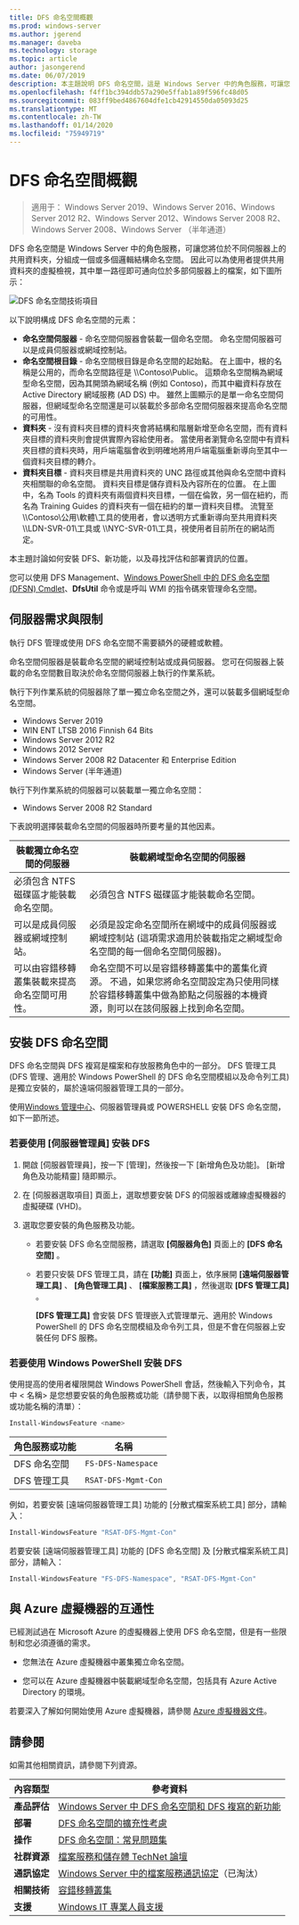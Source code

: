 ```yaml
---
title: DFS 命名空間概觀
ms.prod: windows-server
ms.author: jgerend
ms.manager: daveba
ms.technology: storage
ms.topic: article
author: jasongerend
ms.date: 06/07/2019
description: 本主題說明 DFS 命名空間，這是 Windows Server 中的角色服務，可讓您將位於不同伺服器上的共用資料夾，分組成一個或多個邏輯結構命名空間。
ms.openlocfilehash: f4ff1bc394ddb57a290e5ffab1a89f596fc48d05
ms.sourcegitcommit: 083ff9bed4867604dfe1cb42914550da05093d25
ms.translationtype: MT
ms.contentlocale: zh-TW
ms.lasthandoff: 01/14/2020
ms.locfileid: "75949719"
---
```

# <a name="dfs-namespaces-overview"></a>DFS 命名空間概觀

> 適用于： Windows Server 2019、Windows Server 2016、Windows Server 2012 R2、Windows Server 2012、Windows Server 2008 R2、Windows Server 2008、Windows Server （半年通道）

DFS 命名空間是 Windows Server 中的角色服務，可讓您將位於不同伺服器上的共用資料夾，分組成一個或多個邏輯結構命名空間。 因此可以為使用者提供共用資料夾的虛擬檢視，其中單一路徑即可通向位於多部伺服器上的檔案，如下圖所示：

![DFS 命名空間技術項目](media/dfs-overview.png)

以下說明構成 DFS 命名空間的元素：

- **命名空間伺服器** - 命名空間伺服器會裝載一個命名空間。 命名空間伺服器可以是成員伺服器或網域控制站。
- **命名空間根目錄** - 命名空間根目錄是命名空間的起始點。 在上圖中，根的名稱是公用的，而命名空間路徑是 \\\\Contoso\\Public。 這類命名空間稱為網域型命名空間，因為其開頭為網域名稱 (例如 Contoso)，而其中繼資料存放在 Active Directory 網域服務 (AD DS) 中。 雖然上圖顯示的是單一命名空間伺服器，但網域型命名空間還是可以裝載於多部命名空間伺服器來提高命名空間的可用性。
- **資料夾** - 沒有資料夾目標的資料夾會將結構和階層新增至命名空間，而有資料夾目標的資料夾則會提供實際內容給使用者。 當使用者瀏覽命名空間中有資料夾目標的資料夾時，用戶端電腦會收到明確地將用戶端電腦重新導向至其中一個資料夾目標的轉介。
- **資料夾目標** - 資料夾目標是共用資料夾的 UNC 路徑或其他與命名空間中資料夾相關聯的命名空間。 資料夾目標是儲存資料及內容所在的位置。 在上圖中，名為 Tools 的資料夾有兩個資料夾目標，一個在倫敦，另一個在紐約，而名為 Training Guides 的資料夾有一個在紐約的單一資料夾目標。 流覽至 \\\\Contoso\\公用\\軟體\\工具的使用者，會以透明方式重新導向至共用資料夾 \\\\LDN-SVR-01\\工具或 \\\\NYC-SVR-01\\工具，視使用者目前所在的網站而定。

本主題討論如何安裝 DFS、新功能，以及尋找評估和部署資訊的位置。

您可以使用 DFS Management、[Windows PowerShell 中的 DFS 命名空間 (DFSN) Cmdlet](https://docs.microsoft.com/powershell/module/dfsn/?view=win10-ps)、**DfsUtil** 命令或是呼叫 WMI 的指令碼來管理命名空間。

## <a name="server-requirements-and-limits"></a>伺服器需求與限制

執行 DFS 管理或使用 DFS 命名空間不需要額外的硬體或軟體。

命名空間伺服器是裝載命名空間的網域控制站或成員伺服器。 您可在伺服器上裝載的命名空間數目取決於命名空間伺服器上執行的作業系統。

執行下列作業系統的伺服器除了單一獨立命名空間之外，還可以裝載多個網域型命名空間。 

- Windows Server 2019
- WIN ENT LTSB 2016 Finnish 64 Bits
- Windows Server 2012 R2
- Windows 2012 Server
- Windows Server 2008 R2 Datacenter 和 Enterprise Edition
- Windows Server (半年通道)

執行下列作業系統的伺服器可以裝載單一獨立命名空間：

- Windows Server 2008 R2 Standard

下表說明選擇裝載命名空間的伺服器時所要考量的其他因素。

| 裝載獨立命名空間的伺服器 | 裝載網域型命名空間的伺服器 |
| ---                                   |        ---                                |
| 必須包含 NTFS 磁碟區才能裝載命名空間。|必須包含 NTFS 磁碟區才能裝載命名空間。 |
| 可以是成員伺服器或網域控制站。|必須是設定命名空間所在網域中的成員伺服器或網域控制站 (這項需求適用於裝載指定之網域型命名空間的每一個命名空間伺服器)。 |
| 可以由容錯移轉叢集裝載來提高命名空間可用性。|命名空間不可以是容錯移轉叢集中的叢集化資源。 不過，如果您將命名空間設定為只使用同樣於容錯移轉叢集中做為節點之伺服器的本機資源，則可以在該伺服器上找到命名空間。 |

## <a name="installing-dfs-namespaces"></a>安裝 DFS 命名空間

DFS 命名空間與 DFS 複寫是檔案和存放服務角色中的一部分。 DFS 管理工具 (DFS 管理、適用於 Windows PowerShell 的 DFS 命名空間模組以及命令列工具) 是獨立安裝的，屬於遠端伺服器管理工具的一部分。

使用[Windows 管理中心](../../manage/windows-admin-center/understand/windows-admin-center.md)、伺服器管理員或 POWERSHELL 安裝 DFS 命名空間，如下一節所述。

### <a name="to-install-dfs-by-using-server-manager"></a>若要使用 [伺服器管理員] 安裝 DFS

1. 開啟 [伺服器管理員]，按一下 [管理]，然後按一下 [新增角色及功能]。 [新增角色及功能精靈] 隨即顯示。

2. 在 [伺服器選取項目] 頁面上，選取想要安裝 DFS 的伺服器或離線虛擬機器的虛擬硬碟 (VHD)。

3. 選取您要安裝的角色服務及功能。

    - 若要安裝 DFS 命名空間服務，請選取 **\[伺服器角色\]** 頁面上的 **\[DFS 命名空間\]** 。

    - 若要只安裝 DFS 管理工具，請在 **\[功能\]** 頁面上，依序展開 **\[遠端伺服器管理工具\]** 、 **\[角色管理工具\]** 、 **\[檔案服務工具\]** ，然後選取 **\[DFS 管理工具\]** 。

         **\[DFS 管理工具\]** 會安裝 DFS 管理嵌入式管理單元、適用於 Windows PowerShell 的 DFS 命名空間模組及命令列工具，但是不會在伺服器上安裝任何 DFS 服務。

### <a name="to-install-dfs-by-using-windows-powershell"></a>若要使用 Windows PowerShell 安裝 DFS

使用提高的使用者權限開啟 Windows PowerShell 會話，然後輸入下列命令，其中 < 名稱\> 是您想要安裝的角色服務或功能（請參閱下表，以取得相關角色服務或功能名稱的清單）：

```PowerShell
Install-WindowsFeature <name>
```

| 角色服務或功能 | 名稱 |
| ----------------------- | ---- |
| DFS 命名空間          | `FS-DFS-Namespace` |
| DFS 管理工具    | `RSAT-DFS-Mgmt-Con` |

例如，若要安裝 [遠端伺服器管理工具] 功能的 [分散式檔案系統工具] 部分，請輸入：

```PowerShell
Install-WindowsFeature "RSAT-DFS-Mgmt-Con"
```

若要安裝 [遠端伺服器管理工具] 功能的 [DFS 命名空間] 及 [分散式檔案系統工具] 部分，請輸入：

```PowerShell
Install-WindowsFeature "FS-DFS-Namespace", "RSAT-DFS-Mgmt-Con"
```

## <a name="interoperability-with-azure-virtual-machines"></a>與 Azure 虛擬機器的互通性

已經測試過在 Microsoft Azure 的虛擬機器上使用 DFS 命名空間，但是有一些限制和您必須遵循的需求。

- 您無法在 Azure 虛擬機器中叢集獨立命名空間。

- 您可以在 Azure 虛擬機器中裝載網域型命名空間，包括具有 Azure Active Directory 的環境。

若要深入了解如何開始使用 Azure 虛擬機器，請參閱 [Azure 虛擬機器文件](https://docs.microsoft.com/azure/virtual-machines/)。

## <a name="see-also"></a>請參閱

如需其他相關資訊，請參閱下列資源。

| 內容類型        | 參考資料 |
| ------------------  | ----------------|
| **產品評估** | [Windows Server 中 DFS 命名空間和 DFS 複寫的新功能](https://technet.microsoft.com/library/dn281957(v=ws.11).aspx) |
| **部署**    | [DFS 命名空間的擴充性考慮](https://blogs.technet.com/b/filecab/archive/2012/08/26/dfs-namespace-scalability-considerations.aspx) |
| **操作**    | [DFS 命名空間：常見問題集](https://technet.microsoft.com/library/ee404780.aspx) |
| **社群資源** | [檔案服務和儲存體 TechNet 論壇](https://social.technet.microsoft.com/forums/winserverfiles/threads/) |
| **通訊協定**        | [Windows Server 中的檔案服務通訊協定](https://msdn.microsoft.com/library/cc239318.aspx)（已淘汰） |
| **相關技術** | [容錯移轉叢集](../../failover-clustering/failover-clustering-overview.md)|
| **支援** | [Windows IT 專業人員支援](https://www.microsoft.com/itpro/windows/support)|
